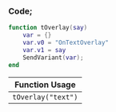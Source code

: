 ### Code;

```lua
function tOverlay(say)
    var = {}
    var.v0 = "OnTextOverlay"
    var.v1 = say
    SendVariant(var);
end
```

| Function Usage |
|----------------|
| `tOverlay("text")`|
